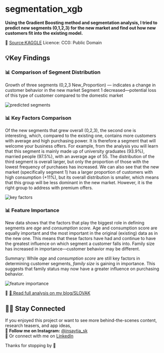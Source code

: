 # segmentation_xgb

**Using the Gradient Boosting method and segmentation analysis, I tried to predict new segments (0,1,2,3) for the new market 
and find out how new customers fit into the existing model.**

🔗 [Source:KAGGLE](https://www.kaggle.com/datasets/vetrirah/customer/data)
Licence: CC0: Public Domain


## 💡Key Findings

### 📊 Comparison of Segment Distribution
Growth of three segments (0,2,3 New_Proportion) — indicates a change in customer behavior in the new market
Segment 1 decreased—potential loss of this type of customer compared to the domestic market

![predicted segments](https://github.com/user-attachments/assets/c8b73115-63a4-4a15-b907-8f94e3214017)

### 📊 Key Factors Comparison
Of the new segments that grew overall (0,2,3), the second one is interesting, which, compared to the existing one, contains more customers with average and high purchasing power. It is therefore a segment that will welcome your business offers. For example, from the analysis you will learn that this segment is mainly made up of university graduates (93.9%), married people (97.5%), with an average age of 55. The distribution of the third segment is overall larger, but only the proportion of those with the lowest frequency of purchases has increased. We can also see that the new market (specifically segment 1) has a larger proportion of customers with high consumption (+11%), but its overall distribution is smaller, which means that this group will be less dominant in the new market. However, it is the right group to address with premium offers.

![key factors](https://github.com/user-attachments/assets/7cab898d-18b6-4f42-b411-2b49d8c25e7d)

### 📊 Feature Importance
New data shows that the factors that play the biggest role in defining segments are *age* and *consumption score.*
Age and consumption score are equally important and the most important in the original (existing) data as in the new one. This means that these factors have had and continue to have the greatest influence on which segment a customer falls into.
Family size has increased in importance—customer behavior may be different.

Summary: While *age* and *consumption score* are still key factors in determining customer segments, *family size* is gaining in importance. This suggests that family status may now have a greater influence on purchasing behavior.

![feature importance](https://github.com/user-attachments/assets/3f68b488-037a-481a-a929-957f852bbd9d)


🔗 [📖 Read full analysis on my blog/SLOVAK](https://mvalachova.com/blog/?blogPost=kto-su-vasi-potencialni-zakaznici-vyuzitie-strojoveho-ucenia-na-segmentaciu)

## 🙋‍♀️ Stay Connected

If you enjoyed this project or want to see more behind-the-scenes content, research teasers, and app ideas,  
📲 **Follow me on Instagram:** [@insaytia_sk](https://www.instagram.com/insaytia_sk/)  
💼 Or connect with me on [LinkedIn](https://www.linkedin.com/in/michaela-valachová-a0a08ab9/)

Thanks for stopping by 💙


